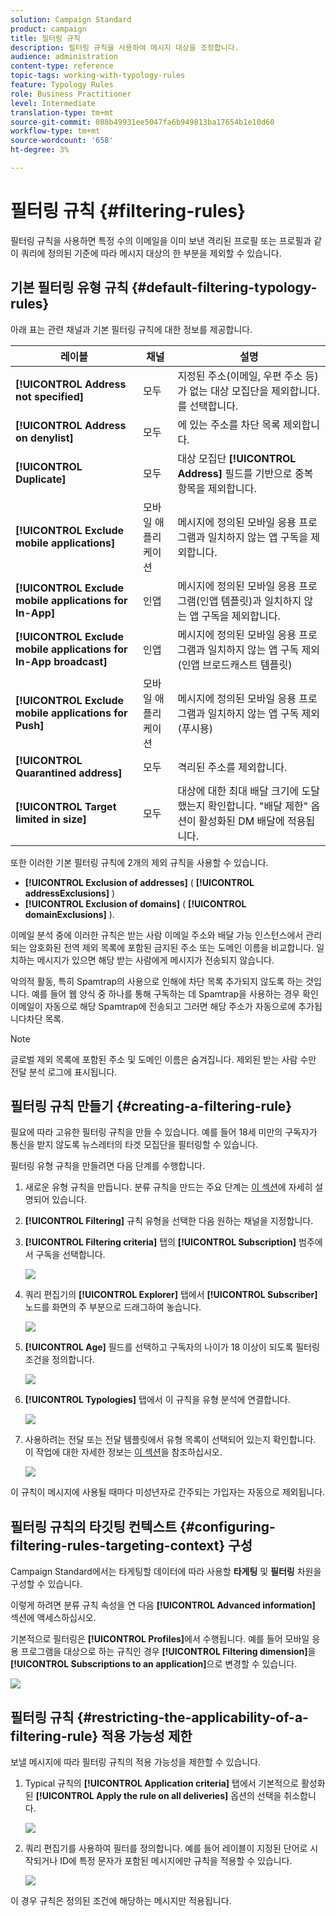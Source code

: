 ```yaml
---
solution: Campaign Standard
product: campaign
title: 필터링 규칙
description: 필터링 규칙을 사용하여 메시지 대상을 조정합니다.
audience: administration
content-type: reference
topic-tags: working-with-typology-rules
feature: Typology Rules
role: Business Practitioner
level: Intermediate
translation-type: tm+mt
source-git-commit: 088b49931ee5047fa6b949813ba17654b1e10d60
workflow-type: tm+mt
source-wordcount: '658'
ht-degree: 3%

---
```



# 필터링 규칙 {#filtering-rules}

필터링 규칙을 사용하면 특정 수의 이메일을 이미 보낸 격리된 프로필 또는 프로필과 같이 쿼리에 정의된 기준에 따라 메시지 대상의 한 부분을 제외할 수 있습니다.

## 기본 필터링 유형 규칙 {#default-filtering-typology-rules}

아래 표는 관련 채널과 기본 필터링 규칙에 대한 정보를 제공합니다.

| 레이블 | 채널 | 설명 |
---------|----------|---------
| **[!UICONTROL Address not specified]** | 모두 | 지정된 주소(이메일, 우편 주소 등)가 없는 대상 모집단을 제외합니다. 를 선택합니다. |
| **[!UICONTROL Address on denylist]** | 모두 | 에 있는 주소를 차단 목록 제외합니다. |
| **[!UICONTROL Duplicate]** | 모두 | 대상 모집단 **[!UICONTROL Address]** 필드를 기반으로 중복 항목을 제외합니다. |
| **[!UICONTROL Exclude mobile applications]** | 모바일 애플리케이션 | 메시지에 정의된 모바일 응용 프로그램과 일치하지 않는 앱 구독을 제외합니다. |
| **[!UICONTROL Exclude mobile applications for In-App]** | 인앱 | 메시지에 정의된 모바일 응용 프로그램(인앱 템플릿)과 일치하지 않는 앱 구독을 제외합니다. |
| **[!UICONTROL Exclude mobile applications for In-App broadcast]** | 인앱 | 메시지에 정의된 모바일 응용 프로그램과 일치하지 않는 앱 구독 제외(인앱 브로드캐스트 템플릿) |
| **[!UICONTROL Exclude mobile applications for Push]** | 모바일 애플리케이션 | 메시지에 정의된 모바일 응용 프로그램과 일치하지 않는 앱 구독 제외(푸시용) |
| **[!UICONTROL Quarantined address]** | 모두 | 격리된 주소를 제외합니다. |
| **[!UICONTROL Target limited in size]** | 모두 | 대상에 대한 최대 배달 크기에 도달했는지 확인합니다. &quot;배달 제한&quot; 옵션이 활성화된 DM 배달에 적용됩니다. |

또한 이러한 기본 필터링 규칙에 2개의 제외 규칙을 사용할 수 있습니다.

* **[!UICONTROL Exclusion of addresses]** ( **[!UICONTROL addressExclusions]** )
* **[!UICONTROL Exclusion of domains]** ( **[!UICONTROL domainExclusions]** ).

이메일 분석 중에 이러한 규칙은 받는 사람 이메일 주소와 배달 가능 인스턴스에서 관리되는 암호화된 전역 제외 목록에 포함된 금지된 주소 또는 도메인 이름을 비교합니다. 일치하는 메시지가 있으면 해당 받는 사람에게 메시지가 전송되지 않습니다.

악의적 활동, 특히 Spamtrap의 사용으로 인해에 차단 목록 추가되지 않도록 하는 것입니다. 예를 들어 웹 양식 중 하나를 통해 구독하는 데 Spamtrap을 사용하는 경우 확인 이메일이 자동으로 해당 Spamtrap에 전송되고 그러면 해당 주소가 자동으로에 추가됩니다차단 목록.

>[!NOTE]
>
>글로벌 제외 목록에 포함된 주소 및 도메인 이름은 숨겨집니다. 제외된 받는 사람 수만 전달 분석 로그에 표시됩니다.

## 필터링 규칙 만들기 {#creating-a-filtering-rule}

필요에 따라 고유한 필터링 규칙을 만들 수 있습니다. 예를 들어 18세 미만의 구독자가 통신을 받지 않도록 뉴스레터의 타겟 모집단을 필터링할 수 있습니다.

필터링 유형 규칙을 만들려면 다음 단계를 수행합니다.

1. 새로운 유형 규칙을 만듭니다. 분류 규칙을 만드는 주요 단계는 [이 섹션](../../sending/using/managing-typology-rules.md)에 자세히 설명되어 있습니다.

1. **[!UICONTROL Filtering]** 규칙 유형을 선택한 다음 원하는 채널을 지정합니다.

1. **[!UICONTROL Filtering criteria]** 탭의 **[!UICONTROL Subscription]** 범주에서 구독을 선택합니다.

   ![](assets/typology_create-rule-subscription.png)

1. 쿼리 편집기의 **[!UICONTROL Explorer]** 탭에서 **[!UICONTROL Subscriber]** 노드를 화면의 주 부분으로 드래그하여 놓습니다.

   ![](assets/typology_create-rule-subscriber.png)

1. **[!UICONTROL Age]** 필드를 선택하고 구독자의 나이가 18 이상이 되도록 필터링 조건을 정의합니다.

   ![](assets/typology_create-rule-age.png)

1. **[!UICONTROL Typologies]** 탭에서 이 규칙을 유형 분석에 연결합니다.

   ![](assets/typology_create-rule-typology.png)

1. 사용하려는 전달 또는 전달 템플릿에서 유형 목록이 선택되어 있는지 확인합니다. 이 작업에 대한 자세한 정보는 [이 섹션](../../sending/using/managing-typologies.md#applying-typologies-to-messages)을 참조하십시오.

   ![](assets/typology_template.png)

이 규칙이 메시지에 사용될 때마다 미성년자로 간주되는 가입자는 자동으로 제외됩니다.

## 필터링 규칙의 타깃팅 컨텍스트 {#configuring-filtering-rules-targeting-context} 구성

Campaign Standard에서는 타게팅할 데이터에 따라 사용할 **타게팅** 및 **필터링** 차원을 구성할 수 있습니다.

이렇게 하려면 분류 규칙 속성을 연 다음 **[!UICONTROL Advanced information]** 섹션에 액세스하십시오.

기본적으로 필터링은 **[!UICONTROL Profiles]**&#x200B;에서 수행됩니다. 예를 들어 모바일 응용 프로그램을 대상으로 하는 규칙인 경우 **[!UICONTROL Filtering dimension]**&#x200B;을 **[!UICONTROL Subscriptions to an application]**&#x200B;으로 변경할 수 있습니다.

![](assets/typology_rule-order_2.png)

## 필터링 규칙 {#restricting-the-applicability-of-a-filtering-rule} 적용 가능성 제한

보낼 메시지에 따라 필터링 규칙의 적용 가능성을 제한할 수 있습니다.

1. Typical 규칙의 **[!UICONTROL Application criteria]** 탭에서 기본적으로 활성화된 **[!UICONTROL Apply the rule on all deliveries]** 옵션의 선택을 취소합니다.

   ![](assets/typology_limit.png)

1. 쿼리 편집기를 사용하여 필터를 정의합니다. 예를 들어 레이블이 지정된 단어로 시작되거나 ID에 특정 문자가 포함된 메시지에만 규칙을 적용할 수 있습니다.

   ![](assets/typology_limit-rule.png)

이 경우 규칙은 정의된 조건에 해당하는 메시지만 적용됩니다.

